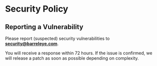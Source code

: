 # Security Policy

## Reporting a Vulnerability

Please report (suspected) security vulnerabilities to
**[security@barreleye.com](mailto:security@barreleye.com)**.

You will receive a response within 72 hours. If the issue is confirmed,
we will release a patch as soon as possible depending on complexity.